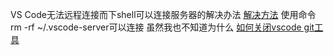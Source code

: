 VS Code无法远程连接而下shell可以连接服务器的解决办法
[解决方法](https://blog.csdn.net/suixuejie/article/details/94724022)
使用命令rm -rf ~/.vscode-server可以连接 虽然我也不知道为什么
[如何关闭vscode git工具](https://blog.csdn.net/weixin_44061131/article/details/104946763)